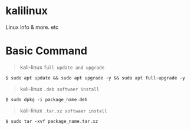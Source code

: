 # kalilinux
Linux info &amp; more. etc

# Basic Command
> kali-linux `` full update and upgrade ``
```
$ sudo apt update && sudo apt upgrade -y && sudo apt full-upgrade -y
```
> kali-linux ``.deb softwaer install``
```
$ sudo dpkg -i package_name.deb
```
> kali-linux ``.tar.xz softwaer install``
```
$ sudo tar -xvf package_name.tar.xz
```
